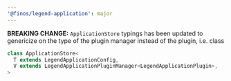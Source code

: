 ```yaml
---
'@finos/legend-application': major
---
```


**BREAKING CHANGE:** `ApplicationStore` typings has been updated to genericize on the type of the plugin manager instead of the plugin, i.e. class

```ts
class ApplicationStore<
  T extends LegendApplicationConfig,
  V extends LegendApplicationPluginManager<LegendApplicationPlugin>,
>
```
